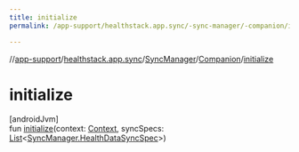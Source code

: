 ```yaml
---
title: initialize
permalink: /app-support/healthstack.app.sync/-sync-manager/-companion/initialize.html

---
```

//[app-support](/app-support.html)/[healthstack.app.sync](../../index.html)/[SyncManager](../index.html)/[Companion](index.html)/[initialize](initialize.html)



# initialize



[androidJvm]\
fun [initialize](initialize.html)(context: [Context](https://developer.android.com/reference/kotlin/android/content/Context.html), syncSpecs: [List](https://kotlinlang.org/api/latest/jvm/stdlib/kotlin.collections/-list/index.html)&lt;[SyncManager.HealthDataSyncSpec](../-health-data-sync-spec/index.html)&gt;)




